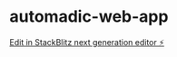 # automadic-web-app

[Edit in StackBlitz next generation editor ⚡️](https://stackblitz.com/~/github.com/stasautomadic/automadic-web-app)